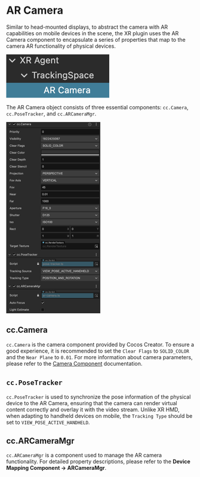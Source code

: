 # AR Camera

Similar to head-mounted displays, to abstract the camera with AR capabilities on mobile devices in the scene, the XR plugin uses the AR Camera component to encapsulate a series of properties that map to the camera AR functionality of physical devices.

![ar-camera-node](ar-camera/ar-camera-node.png)

The AR Camera object consists of three essential components: `cc.Camera`, `cc.PoseTracker`, and `cc.ARCameraMgr`.

<img src="ar-camera/ar-camera-comp.png" alt="ar-camera-comp" style="zoom:50%;" />

## cc.Camera

`cc.Camera` is the camera component provided by Cocos Creator. To ensure a good experience, it is recommended to set the `Clear Flags` to `SOLID_COLOR` and the `Near Plane` to `0.01`. For more information about camera parameters, please refer to the [Camera Component](../../editor/components/camera-component.md) documentation.

## `cc.PoseTracker`

`cc.PoseTracker` is used to synchronize the pose information of the physical device to the AR Camera, ensuring that the camera can render virtual content correctly and overlay it with the video stream. Unlike XR HMD, when adapting to handheld devices on mobile, the `Tracking Type` should be set to `VIEW_POSE_ACTIVE_HANDHELD`.

## cc.ARCameraMgr

`cc.ARCameraMgr` is a component used to manage the AR camera functionality. For detailed property descriptions, please refer to the **Device Mapping Component -> ARCameraMgr**.